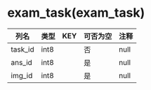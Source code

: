 # exam_task(exam_task)
| 列名   | 类型   | KEY  | 可否为空 | 注释   |
| ---- | ---- | ---- | ---- | ---- |
|task_id|int8||否|null|
|ans_id|int8||是|null|
|img_id|int8||是|null|
